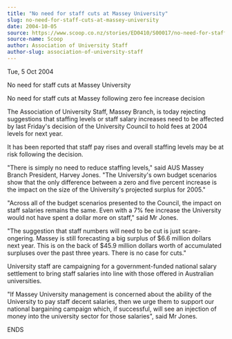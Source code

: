 ```yaml
---
title: "No need for staff cuts at Massey University"
slug: no-need-for-staff-cuts-at-massey-university
date: 2004-10-05
source: https://www.scoop.co.nz/stories/ED0410/S00017/no-need-for-staff-cuts-at-massey-university.htm
source-name: Scoop
author: Association of University Staff
author-slug: association-of-university-staff
---
```


<p>Tue, 5 Oct 2004<p>

<p>No need for staff cuts at Massey
University<p>

<p>No need for staff cuts at Massey
following zero fee increase decision</p>

<p>The Association of
University Staff, Massey Branch, is today rejecting
suggestions that staffing levels or staff salary increases
need to be affected by last Friday's decision of the
University Council to hold fees at 2004 levels for next
year.</p>

<p>It has been reported that staff pay rises and
overall staffing levels may be at risk following the
decision.</p>

<p>"There is simply no need to reduce staffing
levels," said AUS Massey Branch President, Harvey Jones.
"The University's own budget scenarios show that the only
difference between a zero and five percent increase is the
impact on the size of the University's projected surplus for
2005."</p>

<p>"Across all of the budget scenarios presented to
the Council, the impact on staff salaries remains the same.
Even with a 7% fee increase the University would not have
spent a dollar more on staff," said Mr Jones.</p>

<p>"The
suggestion that staff numbers will need to be cut is just
scare-ongering. Massey is still forecasting a big surplus of
$6.6 million dollars next year. This is on the back of $45.9
million dollars worth of accumulated surpluses over the past
three years. There is no case for cuts."</p>

<p>University staff
are campaigning for a government-funded national salary
settlement to bring staff salaries into line with those
offered in Australian universities.</p>

<p>"If Massey University
management is concerned about the ability of the University
to pay staff decent salaries, then we urge them to support
our national bargaining campaign which, if successful, will
see an injection of money into the university sector for
those salaries", said Mr Jones.</p>

<p>ENDS</p>


<!--


